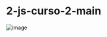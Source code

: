 # 2-js-curso-2-main

![image](https://github.com/Galbickus/2-js-curso-2-main/assets/135274833/ef3b17fb-95bd-43f5-a8a2-6cf77103ce45)




